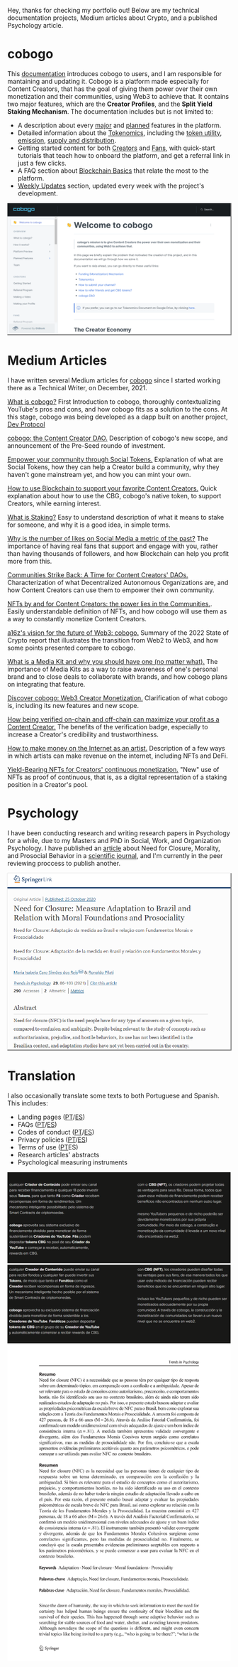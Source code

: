Hey, thanks for checking my portfolio out! Below are my technical documentation projects, Medium articles about Crypto, and a published Psychology article.
# cobogo
This [documentation](https://docs.cobogo.social/) introduces cobogo to users, and I am responsible for mantaining and updating it. Cobogo is a platform made especially for Content Creators, that has the goal of giving them power over their own monetization and their communities, using Web3 to achieve that. It contains two major features, which are the **Creator Profiles**, and the **Split Yield Staking Mechanism**. The documentation includes but is not limited to:
* A description about every [major](https://docs.cobogo.social/overview/how-it-works) and [planned](https://docs.cobogo.social/overview/planned-features) features in the platform.
* Detailed information about the [Tokenomics](https://docs.cobogo.social/tokenomics/cbg-token), including the [token utility](https://docs.cobogo.social/tokenomics/token-utility), [emission](https://docs.cobogo.social/tokenomics/token-emission), [supply and distribution](https://docs.cobogo.social/tokenomics/supply-and-distribution).
* Getting started content for both [Creators](https://docs.cobogo.social/creators/getting-started) and [Fans](https://docs.cobogo.social/fans/referral-program), with quick-start tutorials that teach how to onboard the platform, and get a referral link in just a few clicks.
* A FAQ section about [Blockchain Basics](https://docs.cobogo.social/guides/blockchain-basics) that relate the most to the platform.
* [Weekly Updates](https://docs.cobogo.social/weekly-updates/weeks-1-10) section, updated every week with the project's development.

<a href="https://docs.cobogo.social/"><img src="images/cobogo-documentation.PNG" style="box-shadow: 1px 1px 1px 1px grey;"/></a>

# Medium Articles
I have written several Medium articles for [cobogo](https://cobogo.social/) since I started working there as a Technical Writer, on December, 2021.

[What is cobogo?](https://medium.com/@cobogosocial/what-is-cobogo-7a895bfce3ea) First Introduction to cobogo, thoroughly contextualizing YouTube's pros and cons, and how cobogo fits as a solution to the cons. At this stage, cobogo was being developed as a dapp built on another project, [Dev Protocol](https://devprotocol.xyz/)

[cobogo: the Content Creator DAO.](https://medium.com/@cobogosocial/cobogo-the-content-creator-dao-ca9fbde0782) Description of cobogo's new scope, and announcement of the Pre-Seed roundo of investment.

[Empower your community through Social Tokens.](https://medium.com/@cobogosocial/empower-your-community-through-social-tokens-504484800836) Explanation of what are Social Tokens, how they can help a Creator build a community, why they haven't gone mainstream yet, and how you can mint your own.

[How to use Blockchain to support your favorite Content Creators.](https://medium.com/@cobogosocial/how-to-use-blockchain-to-support-your-favorite-content-creators-9ae2b04a0c38) Quick explanation about how to use the CBG, cobogo's native token, to support Creators, while earning interest.

[What is Staking?](https://medium.com/@cobogosocial/what-is-staking-286ded74e582) Easy to understand description of what it means to stake for someone, and why it is a good idea, in simple terms.

[Why is the number of likes on Social Media a metric of the past?](https://medium.com/@cobogosocial/why-is-the-number-of-likes-on-social-media-a-metric-of-the-past-ea1a2190a216) The importance of having real fans that support and engage with you, rather than having thousands of followers, and how Blockchain can help you profit more from this.

[Communities Strike Back: A Time for Content Creators' DAOs.](https://medium.com/@cobogosocial/communities-strike-back-a-time-for-content-creators-daos-590a036e0497) Characterization of what Decentralized Autonomous Organizations are, and how Content Creators can use them to empower their own community.

[NFTs by and for Content Creators: the power lies in the Communities.](https://medium.com/@cobogosocial/nfts-by-and-for-content-creators-73839ab0b7cf). Easily understandable definition of NFTs, and how cobogo will use them as a way to constantly monetize Content Creators.

[a16z's vision for the future of Web3: cobogo.](https://medium.com/@cobogosocial/a16zs-vision-for-the-future-of-web3-cobogo-e15dad2dea9d) Summary of the 2022 State of Crypto report that illustrates the transition from Web2 to Web3, and how some points presented compare to cobogo.

[What is a Media Kit and why you should have one (no matter what).](https://medium.com/@cobogosocial/what-is-a-media-kit-and-why-you-should-have-one-no-matter-what-bf57f33d482c) The importance of Media Kits as a way to raise awareness of one's personal brand and to close deals to collaborate with brands, and how cobogo plans on integrating that feature.

[Discover cobogo: Web3 Creator Monetization.](https://medium.com/@cobogosocial/discover-cobogo-web3-creator-monetization-965ff70732b8) Clarification of what cobogo is, including its new features and new scope.

[How being verified on-chain and off-chain can maximize your profit as a Content Creator.](https://medium.com/@cobogosocial/how-being-verified-on-chain-and-off-chain-can-maximize-your-profit-as-a-content-creator-7bc350af2c1) The benefits of the verification badge, especially to increase a Creator's credibility and trustworthiness.

[How to make money on the Internet as an artist.](https://medium.com/@cobogosocial/how-to-make-money-on-the-internet-as-an-artist-ca851167c5fa) Description of a few ways in which artists can make revenue on the internet, including NFTs and DeFi.

[Yield-Bearing NFTs for Creators' continuous monetization.](https://medium.com/@cobogosocial/yield-bearing-nfts-for-creators-continuous-monetization-94dcd65d8801) "New" use of NFTs as proof of continuous, that is, as a digital representation of a staking position in a Creator's pool.

# Psychology
I have been conducting research and writing research papers in Psychology for a while, due to my Masters and PhD in Social, Work, and Organization Psychology. 
I have published an [article](images/Scientific-Article.pdf) about Need for Closure, Morality, and Prosocial Behavior in a [scientific journal](https://link.springer.com/article/10.1007/s43076-020-00047-x), and I'm currently in the peer reviewing proccess to publish another.

<a href="images/Scientific-Article.pdf"><img src="images/Trends-in-Psychology.PNG" style="box-shadow: 1px 1px 1px 1px grey;"/></a>

# Translation
I also occasionally translate some texts to both Portuguese and Spanish. This includes:
* Landing pages ([PT](https://cobogo.social/pt)/[ES](https://cobogo.social/es))
* FAQs ([PT](https://cobogo.social/pt/faq)/[ES](https://cobogo.social/es/faq))
* Codes of conduct ([PT](https://cobogo.social/pt/code)/[ES](https://cobogo.social/es/code))
* Privacy policies ([PT](https://cobogo.social/pt/privacy)/[ES](https://cobogo.social/es/privacy))
* Terms of use ([PT](https://cobogo.social/pt/terms/)ES)
* Research articles' abstracts
* Psychological measuring instruments

![Landing Portuguese](/images/landing-portuguese.PNG)
![Landing Spanish](/images/landing-spanish.PNG)
![Abstracts](/images/abstract.PNG)

